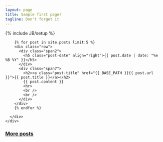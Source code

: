 ```yaml
---
layout: page
title: Sample first page!
tagline: Don't forget it
---
```

{% include JB/setup %}


<div class="row">
  <div class="span12">
    <div class="row">
      <div class="span9">

        {% for post in site.posts limit:5 %}
        <div class="row">
          <div class="span2">
            <h5 class="post-date" align="right">{{ post.date | date: "%e %B %Y" }}</h5>
          </div>
          <div class="span7">
            <h2><a class="post-title" href="{{ BASE_PATH }}{{ post.url }}">{{ post.title }}</a></h2>
            {{ post.content }}
            <hr>
            <br />
            <br />
          </div>
        </div>
        {% endfor %}

      </div>
    </div>
  </div>
</div>

<div class="row">
  <div class="span7 offset2">
    <h3><a href="{{ BASE_PATH }}{{ site.JB.archive_path }}">More posts</a></h3>
  </div>
</div>
